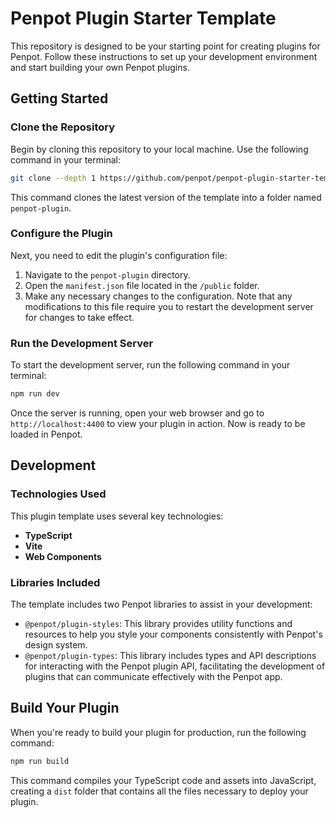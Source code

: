 # Penpot Plugin Starter Template

This repository is designed to be your starting point for creating plugins for Penpot. Follow these instructions to set up your development environment and start building your own Penpot plugins.

## Getting Started

### Clone the Repository

Begin by cloning this repository to your local machine. Use the following command in your terminal:

```bash
git clone --depth 1 https://github.com/penpot/penpot-plugin-starter-template penpot-plugin
```

This command clones the latest version of the template into a folder named `penpot-plugin`.

### Configure the Plugin

Next, you need to edit the plugin's configuration file:

1. Navigate to the `penpot-plugin` directory.
2. Open the `manifest.json` file located in the `/public` folder.
3. Make any necessary changes to the configuration. Note that any modifications to this file require you to restart the development server for changes to take effect.

### Run the Development Server

To start the development server, run the following command in your terminal:

```bash
npm run dev
```

Once the server is running, open your web browser and go to `http://localhost:4400` to view your plugin in action. Now is ready to be loaded in Penpot.

## Development

### Technologies Used

This plugin template uses several key technologies:

- **TypeScript**
- **Vite**
- **Web Components**

### Libraries Included

The template includes two Penpot libraries to assist in your development:

- `@penpot/plugin-styles`: This library provides utility functions and resources to help you style your components consistently with Penpot's design system.
- `@penpot/plugin-types`: This library includes types and API descriptions for interacting with the Penpot plugin API, facilitating the development of plugins that can communicate effectively with the Penpot app.

## Build Your Plugin

When you're ready to build your plugin for production, run the following command:

```bash
npm run build
```

This command compiles your TypeScript code and assets into JavaScript, creating a `dist` folder that contains all the files necessary to deploy your plugin.
